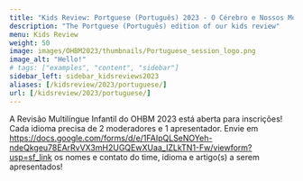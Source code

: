 ```yaml
---
title: "Kids Review: Portguese (Português) 2023 - O Cérebro e Nossos Movimentos"
description: "The Portguese (Português) edition of our kids review"
menu: Kids Review
weight: 50
image: images/OHBM2023/thumbnails/Portuguese_session_logo.png
image_alt: "Hello!"
# tags: ["examples", "content", "sidebar"]
sidebar_left: sidebar_kidsreviews2023
aliases: [/kidsreview/2023/portuguese/]
url: [/kidsreview/2023/portuguese/]
---
```


A Revisão Multilíngue Infantil do OHBM 2023 está aberta para inscrições! Cada idioma precisa de 2 moderadores e 1 apresentador. Envie em https://docs.google.com/forms/d/e/1FAIpQLSeNOYeh-ndeQkgeu78EArRvVX3mH2UGQEwXUaa_IZLkTN1-Fw/viewform?usp=sf_link  os nomes e contato do time, idioma e artigo(s) a serem apresentados!


<!-- ## Presenters and organizers
1. Name 1 ![Example image](/images/image.png)
2. Name 2 ![Example image](/images/image.png)
3. Name 3 ![Example image](/images/image.png)
-->

<!-- ## Message from organizers
Message here
-->

<!-- Youtube link, example https://www.youtube.com/watch?v=w7Ft2ymGmfc
{{< youtube w7Ft2ymGmfc >}}
-->
